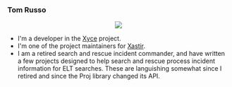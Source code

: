 ### Tom Russo
<p align="center">
  <img align="center" src="https://github-readme-stats.vercel.app/api?username=tvrusso&show_icons=true&title_color=63cda9&icon_color=63cda9"/>
</p>

- I'm a developer in the [Xyce](https://xyce.sandia.gov/) project.
- I'm one of the project maintainers for [Xastir](https://github.com/xastir/Xastir).
- I am a retired search and rescue incident commander, and have
  written a few projects designed to help search and rescue process
  incident information for ELT searches.  These are languishing somewhat
  since I retired and since the Proj library changed its API.

<!--
**tvrusso/tvrusso** is a ✨ _special_ ✨ repository because its `README.md` (this file) appears on your GitHub profile.

Here are some ideas to get you started:

- 🔭 I’m currently working on ...
- 🌱 I’m currently learning ...
- 👯 I’m looking to collaborate on ...
- 🤔 I’m looking for help with ...
- 💬 Ask me about ...
- 📫 How to reach me: ...
- 😄 Pronouns: ...
- ⚡ Fun fact: ...
-->
